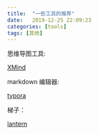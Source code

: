 ```yaml
---
title:  "一些工具的推荐"
date:   2019-12-25 22:09:23
categories: [tools]
tags: [其他]
---
```


思维导图工具:

[XMind](https://www.xmind.cn/)

markdown 编辑器:

[typora](https://www.typora.io/)

梯子：

[lantern](https://getlantern.org/en_US/)

